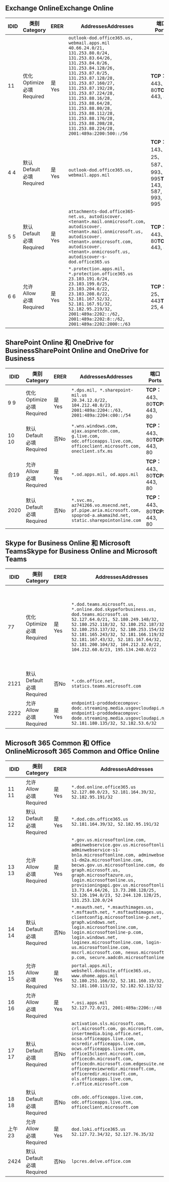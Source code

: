 <!--THIS FILE IS AUTOMATICALLY GENERATED. MANUAL CHANGES WILL BE OVERWRITTEN.-->
<!--Please contact the Office 365 Endpoints team with any questions.-->
<!--USGovDoD endpoints version 2019120400-->
<!--File generated 2019-12-04 17:00:03.8925-->

## <a name="exchange-online"></a><span data-ttu-id="4b2fc-101">Exchange Online</span><span class="sxs-lookup"><span data-stu-id="4b2fc-101">Exchange Online</span></span>

<span data-ttu-id="4b2fc-102">ID</span><span class="sxs-lookup"><span data-stu-id="4b2fc-102">ID</span></span> | <span data-ttu-id="4b2fc-103">类别</span><span class="sxs-lookup"><span data-stu-id="4b2fc-103">Category</span></span> | <span data-ttu-id="4b2fc-104">ER</span><span class="sxs-lookup"><span data-stu-id="4b2fc-104">ER</span></span> | <span data-ttu-id="4b2fc-105">Addresses</span><span class="sxs-lookup"><span data-stu-id="4b2fc-105">Addresses</span></span> | <span data-ttu-id="4b2fc-106">端口</span><span class="sxs-lookup"><span data-stu-id="4b2fc-106">Ports</span></span>
-- | -------------------- | --- | ---------------------------------------------------------------------------------------------------------------------------------------------------------------------------------------------------------------------------------------------------------------------------------------------------------------------------------------------------------------------------------------------- | -------------------------------
<span data-ttu-id="4b2fc-107">1</span><span class="sxs-lookup"><span data-stu-id="4b2fc-107">1</span></span> | <span data-ttu-id="4b2fc-108">优化</span><span class="sxs-lookup"><span data-stu-id="4b2fc-108">Optimize</span></span><BR><span data-ttu-id="4b2fc-109">必填</span><span class="sxs-lookup"><span data-stu-id="4b2fc-109">Required</span></span> | <span data-ttu-id="4b2fc-110">是</span><span class="sxs-lookup"><span data-stu-id="4b2fc-110">Yes</span></span> | `outlook-dod.office365.us, webmail.apps.mil`<BR>`40.66.24.0/21, 131.253.80.0/24, 131.253.83.64/26, 131.253.84.0/26, 131.253.84.128/26, 131.253.87.0/25, 131.253.87.128/28, 131.253.87.160/27, 131.253.87.192/28, 131.253.87.224/28, 131.253.88.16/28, 131.253.88.64/28, 131.253.88.80/28, 131.253.88.112/28, 131.253.88.176/28, 131.253.88.208/28, 131.253.88.224/28, 2001:489a:2200:500::/56` | <span data-ttu-id="4b2fc-111">**TCP：** 443、80</span><span class="sxs-lookup"><span data-stu-id="4b2fc-111">**TCP:** 443, 80</span></span>
<span data-ttu-id="4b2fc-112">4 </span><span class="sxs-lookup"><span data-stu-id="4b2fc-112">4</span></span> | <span data-ttu-id="4b2fc-113">默认</span><span class="sxs-lookup"><span data-stu-id="4b2fc-113">Default</span></span><BR><span data-ttu-id="4b2fc-114">必填</span><span class="sxs-lookup"><span data-stu-id="4b2fc-114">Required</span></span> | <span data-ttu-id="4b2fc-115">是</span><span class="sxs-lookup"><span data-stu-id="4b2fc-115">Yes</span></span> | `outlook-dod.office365.us, webmail.apps.mil` | <span data-ttu-id="4b2fc-116">**TCP：** 143、25、587、993、995</span><span class="sxs-lookup"><span data-stu-id="4b2fc-116">**TCP:** 143, 25, 587, 993, 995</span></span>
<span data-ttu-id="4b2fc-117">5 </span><span class="sxs-lookup"><span data-stu-id="4b2fc-117">5</span></span> | <span data-ttu-id="4b2fc-118">默认</span><span class="sxs-lookup"><span data-stu-id="4b2fc-118">Default</span></span><BR><span data-ttu-id="4b2fc-119">必填</span><span class="sxs-lookup"><span data-stu-id="4b2fc-119">Required</span></span> | <span data-ttu-id="4b2fc-120">是</span><span class="sxs-lookup"><span data-stu-id="4b2fc-120">Yes</span></span> | `attachments-dod.office365-net.us, autodiscover.<tenant>.mail.onmicrosoft.com, autodiscover.<tenant>.mail.onmicrosoft.us, autodiscover.<tenant>.onmicrosoft.com, autodiscover.<tenant>.onmicrosoft.us, autodiscover-s-dod.office365.us` | <span data-ttu-id="4b2fc-121">**TCP：** 443、80</span><span class="sxs-lookup"><span data-stu-id="4b2fc-121">**TCP:** 443, 80</span></span>
<span data-ttu-id="4b2fc-122">6 </span><span class="sxs-lookup"><span data-stu-id="4b2fc-122">6</span></span> | <span data-ttu-id="4b2fc-123">允许</span><span class="sxs-lookup"><span data-stu-id="4b2fc-123">Allow</span></span><BR><span data-ttu-id="4b2fc-124">必填</span><span class="sxs-lookup"><span data-stu-id="4b2fc-124">Required</span></span> | <span data-ttu-id="4b2fc-125">是</span><span class="sxs-lookup"><span data-stu-id="4b2fc-125">Yes</span></span> | `*.protection.apps.mil, *.protection.office365.us`<BR>`23.103.191.0/24, 23.103.199.0/25, 23.103.204.0/22, 23.103.208.0/22, 52.181.167.52/32, 52.181.167.91/32, 52.182.95.219/32, 2001:489a:2202::/62, 2001:489a:2202:8::/62, 2001:489a:2202:2000::/63` | <span data-ttu-id="4b2fc-126">**TCP：** 25、443</span><span class="sxs-lookup"><span data-stu-id="4b2fc-126">**TCP:** 25, 443</span></span>

## <a name="sharepoint-online-and-onedrive-for-business"></a><span data-ttu-id="4b2fc-127">SharePoint Online 和 OneDrive for Business</span><span class="sxs-lookup"><span data-stu-id="4b2fc-127">SharePoint Online and OneDrive for Business</span></span>

<span data-ttu-id="4b2fc-128">ID</span><span class="sxs-lookup"><span data-stu-id="4b2fc-128">ID</span></span> | <span data-ttu-id="4b2fc-129">类别</span><span class="sxs-lookup"><span data-stu-id="4b2fc-129">Category</span></span> | <span data-ttu-id="4b2fc-130">ER</span><span class="sxs-lookup"><span data-stu-id="4b2fc-130">ER</span></span> | <span data-ttu-id="4b2fc-131">Addresses</span><span class="sxs-lookup"><span data-stu-id="4b2fc-131">Addresses</span></span> | <span data-ttu-id="4b2fc-132">端口</span><span class="sxs-lookup"><span data-stu-id="4b2fc-132">Ports</span></span>
-- | -------------------- | --- | -------------------------------------------------------------------------------------------------------------------------- | ----------------
<span data-ttu-id="4b2fc-133">9 </span><span class="sxs-lookup"><span data-stu-id="4b2fc-133">9</span></span> | <span data-ttu-id="4b2fc-134">优化</span><span class="sxs-lookup"><span data-stu-id="4b2fc-134">Optimize</span></span><BR><span data-ttu-id="4b2fc-135">必填</span><span class="sxs-lookup"><span data-stu-id="4b2fc-135">Required</span></span> | <span data-ttu-id="4b2fc-136">是</span><span class="sxs-lookup"><span data-stu-id="4b2fc-136">Yes</span></span> | `*.dps.mil, *.sharepoint-mil.us`<BR>`20.34.12.0/22, 104.212.48.0/23, 2001:489a:2204::/63, 2001:489a:2204:c00::/54` | <span data-ttu-id="4b2fc-137">**TCP：** 443、80</span><span class="sxs-lookup"><span data-stu-id="4b2fc-137">**TCP:** 443, 80</span></span>
<span data-ttu-id="4b2fc-138">10 </span><span class="sxs-lookup"><span data-stu-id="4b2fc-138">10</span></span> | <span data-ttu-id="4b2fc-139">默认</span><span class="sxs-lookup"><span data-stu-id="4b2fc-139">Default</span></span><BR><span data-ttu-id="4b2fc-140">必填</span><span class="sxs-lookup"><span data-stu-id="4b2fc-140">Required</span></span> | <span data-ttu-id="4b2fc-141">否</span><span class="sxs-lookup"><span data-stu-id="4b2fc-141">No</span></span> | `*.wns.windows.com, ajax.aspnetcdn.com, g.live.com, odc.officeapps.live.com, officeclient.microsoft.com, oneclient.sfx.ms` | <span data-ttu-id="4b2fc-142">**TCP：** 443、80</span><span class="sxs-lookup"><span data-stu-id="4b2fc-142">**TCP:** 443, 80</span></span>
<span data-ttu-id="4b2fc-143">合</span><span class="sxs-lookup"><span data-stu-id="4b2fc-143">19</span></span> | <span data-ttu-id="4b2fc-144">允许</span><span class="sxs-lookup"><span data-stu-id="4b2fc-144">Allow</span></span><BR><span data-ttu-id="4b2fc-145">必填</span><span class="sxs-lookup"><span data-stu-id="4b2fc-145">Required</span></span> | <span data-ttu-id="4b2fc-146">是</span><span class="sxs-lookup"><span data-stu-id="4b2fc-146">Yes</span></span> | `*.od.apps.mil, od.apps.mil` | <span data-ttu-id="4b2fc-147">**TCP：** 443、80</span><span class="sxs-lookup"><span data-stu-id="4b2fc-147">**TCP:** 443, 80</span></span>
<span data-ttu-id="4b2fc-148">20</span><span class="sxs-lookup"><span data-stu-id="4b2fc-148">20</span></span> | <span data-ttu-id="4b2fc-149">默认</span><span class="sxs-lookup"><span data-stu-id="4b2fc-149">Default</span></span><BR><span data-ttu-id="4b2fc-150">必填</span><span class="sxs-lookup"><span data-stu-id="4b2fc-150">Required</span></span> | <span data-ttu-id="4b2fc-151">否</span><span class="sxs-lookup"><span data-stu-id="4b2fc-151">No</span></span> | `*.svc.ms, az741266.vo.msecnd.net, pf.pipe.aria.microsoft.com, spoprod-a.akamaihd.net, static.sharepointonline.com` | <span data-ttu-id="4b2fc-152">**TCP：** 443、80</span><span class="sxs-lookup"><span data-stu-id="4b2fc-152">**TCP:** 443, 80</span></span>

## <a name="skype-for-business-online-and-microsoft-teams"></a><span data-ttu-id="4b2fc-153">Skype for Business Online 和 Microsoft Teams</span><span class="sxs-lookup"><span data-stu-id="4b2fc-153">Skype for Business Online and Microsoft Teams</span></span>

<span data-ttu-id="4b2fc-154">ID</span><span class="sxs-lookup"><span data-stu-id="4b2fc-154">ID</span></span> | <span data-ttu-id="4b2fc-155">类别</span><span class="sxs-lookup"><span data-stu-id="4b2fc-155">Category</span></span> | <span data-ttu-id="4b2fc-156">ER</span><span class="sxs-lookup"><span data-stu-id="4b2fc-156">ER</span></span> | <span data-ttu-id="4b2fc-157">Addresses</span><span class="sxs-lookup"><span data-stu-id="4b2fc-157">Addresses</span></span> | <span data-ttu-id="4b2fc-158">端口</span><span class="sxs-lookup"><span data-stu-id="4b2fc-158">Ports</span></span>
-- | -------------------- | --- | -------------------------------------------------------------------------------------------------------------------------------------------------------------------------------------------------------------------------------------------------------------------------------------------------------------------------------------------------------- | -----------------------------------------------
<span data-ttu-id="4b2fc-159">7</span><span class="sxs-lookup"><span data-stu-id="4b2fc-159">7</span></span> | <span data-ttu-id="4b2fc-160">优化</span><span class="sxs-lookup"><span data-stu-id="4b2fc-160">Optimize</span></span><BR><span data-ttu-id="4b2fc-161">必填</span><span class="sxs-lookup"><span data-stu-id="4b2fc-161">Required</span></span> | <span data-ttu-id="4b2fc-162">是</span><span class="sxs-lookup"><span data-stu-id="4b2fc-162">Yes</span></span> | `*.dod.teams.microsoft.us, *.online.dod.skypeforbusiness.us, dod.teams.microsoft.us`<BR>`52.127.64.0/21, 52.180.249.148/32, 52.180.252.118/32, 52.180.252.187/32, 52.180.253.137/32, 52.180.253.154/32, 52.181.165.243/32, 52.181.166.119/32, 52.181.167.43/32, 52.181.167.64/32, 52.181.200.104/32, 104.212.32.0/22, 104.212.60.0/23, 195.134.240.0/22` | <span data-ttu-id="4b2fc-163">**TCP：** 443</span><span class="sxs-lookup"><span data-stu-id="4b2fc-163">**TCP:** 443</span></span><BR><span data-ttu-id="4b2fc-164">**UDP：** 3478、3479、3480、3481</span><span class="sxs-lookup"><span data-stu-id="4b2fc-164">**UDP:** 3478, 3479, 3480, 3481</span></span>
<span data-ttu-id="4b2fc-165"> 21</span><span class="sxs-lookup"><span data-stu-id="4b2fc-165">21</span></span> | <span data-ttu-id="4b2fc-166">默认</span><span class="sxs-lookup"><span data-stu-id="4b2fc-166">Default</span></span><BR><span data-ttu-id="4b2fc-167">必填</span><span class="sxs-lookup"><span data-stu-id="4b2fc-167">Required</span></span> | <span data-ttu-id="4b2fc-168">否</span><span class="sxs-lookup"><span data-stu-id="4b2fc-168">No</span></span> | `*.cdn.office.net, statics.teams.microsoft.com` | <span data-ttu-id="4b2fc-169">**TCP：** 443</span><span class="sxs-lookup"><span data-stu-id="4b2fc-169">**TCP:** 443</span></span>
<span data-ttu-id="4b2fc-170">22</span><span class="sxs-lookup"><span data-stu-id="4b2fc-170">22</span></span> | <span data-ttu-id="4b2fc-171">允许</span><span class="sxs-lookup"><span data-stu-id="4b2fc-171">Allow</span></span><BR><span data-ttu-id="4b2fc-172">必填</span><span class="sxs-lookup"><span data-stu-id="4b2fc-172">Required</span></span> | <span data-ttu-id="4b2fc-173">是</span><span class="sxs-lookup"><span data-stu-id="4b2fc-173">Yes</span></span> | `endpoint1-proddodcecompsvc-dodc.streaming.media.usgovcloudapi.net, endpoint1-proddodeacompsvc-dode.streaming.media.usgovcloudapi.net`<BR>`52.181.180.135/32, 52.182.53.6/32` | <span data-ttu-id="4b2fc-174">**TCP：** 443</span><span class="sxs-lookup"><span data-stu-id="4b2fc-174">**TCP:** 443</span></span>

## <a name="microsoft-365-common-and-office-online"></a><span data-ttu-id="4b2fc-175">Microsoft 365 Common 和 Office Online</span><span class="sxs-lookup"><span data-stu-id="4b2fc-175">Microsoft 365 Common and Office Online</span></span>

<span data-ttu-id="4b2fc-176">ID</span><span class="sxs-lookup"><span data-stu-id="4b2fc-176">ID</span></span> | <span data-ttu-id="4b2fc-177">类别</span><span class="sxs-lookup"><span data-stu-id="4b2fc-177">Category</span></span> | <span data-ttu-id="4b2fc-178">ER</span><span class="sxs-lookup"><span data-stu-id="4b2fc-178">ER</span></span> | <span data-ttu-id="4b2fc-179">Addresses</span><span class="sxs-lookup"><span data-stu-id="4b2fc-179">Addresses</span></span> | <span data-ttu-id="4b2fc-180">端口</span><span class="sxs-lookup"><span data-stu-id="4b2fc-180">Ports</span></span>
-- | ------------------- | --- | ------------------------------------------------------------------------------------------------------------------------------------------------------------------------------------------------------------------------------------------------------------------------------------------------------------------------------------------------------------------------------------------------------------------------- | ----------------
<span data-ttu-id="4b2fc-181">11 </span><span class="sxs-lookup"><span data-stu-id="4b2fc-181">11</span></span> | <span data-ttu-id="4b2fc-182">允许</span><span class="sxs-lookup"><span data-stu-id="4b2fc-182">Allow</span></span><BR><span data-ttu-id="4b2fc-183">必填</span><span class="sxs-lookup"><span data-stu-id="4b2fc-183">Required</span></span> | <span data-ttu-id="4b2fc-184">是</span><span class="sxs-lookup"><span data-stu-id="4b2fc-184">Yes</span></span> | `*.dod.online.office365.us`<BR>`52.127.80.0/23, 52.181.164.39/32, 52.182.95.191/32` | <span data-ttu-id="4b2fc-185">**TCP：** 443</span><span class="sxs-lookup"><span data-stu-id="4b2fc-185">**TCP:** 443</span></span>
<span data-ttu-id="4b2fc-186">12 </span><span class="sxs-lookup"><span data-stu-id="4b2fc-186">12</span></span> | <span data-ttu-id="4b2fc-187">默认</span><span class="sxs-lookup"><span data-stu-id="4b2fc-187">Default</span></span><BR><span data-ttu-id="4b2fc-188">必填</span><span class="sxs-lookup"><span data-stu-id="4b2fc-188">Required</span></span> | <span data-ttu-id="4b2fc-189">是</span><span class="sxs-lookup"><span data-stu-id="4b2fc-189">Yes</span></span> | `*.dod.cdn.office365.us`<BR>`52.181.164.39/32, 52.182.95.191/32` | <span data-ttu-id="4b2fc-190">**TCP：** 443</span><span class="sxs-lookup"><span data-stu-id="4b2fc-190">**TCP:** 443</span></span>
<span data-ttu-id="4b2fc-191">13 </span><span class="sxs-lookup"><span data-stu-id="4b2fc-191">13</span></span> | <span data-ttu-id="4b2fc-192">允许</span><span class="sxs-lookup"><span data-stu-id="4b2fc-192">Allow</span></span><BR><span data-ttu-id="4b2fc-193">必填</span><span class="sxs-lookup"><span data-stu-id="4b2fc-193">Required</span></span> | <span data-ttu-id="4b2fc-194">是</span><span class="sxs-lookup"><span data-stu-id="4b2fc-194">Yes</span></span> | `*.gov.us.microsoftonline.com, adminwebservice.gov.us.microsoftonline.com, adminwebservice-s1-bn1a.microsoftonline.com, adminwebservice-s1-dm2a.microsoftonline.com, becws.gov.us.microsoftonline.com, dod-graph.microsoft.us, graph.microsoftazure.us, login.microsoftonline.us, provisioningapi.gov.us.microsoftonline.com`<BR>`13.73.64.64/26, 13.73.208.128/25, 52.126.194.0/23, 52.244.120.128/25, 131.253.120.0/24` | <span data-ttu-id="4b2fc-195">**TCP：** 443</span><span class="sxs-lookup"><span data-stu-id="4b2fc-195">**TCP:** 443</span></span>
<span data-ttu-id="4b2fc-196">14 </span><span class="sxs-lookup"><span data-stu-id="4b2fc-196">14</span></span> | <span data-ttu-id="4b2fc-197">默认</span><span class="sxs-lookup"><span data-stu-id="4b2fc-197">Default</span></span><BR><span data-ttu-id="4b2fc-198">必填</span><span class="sxs-lookup"><span data-stu-id="4b2fc-198">Required</span></span> | <span data-ttu-id="4b2fc-199">否</span><span class="sxs-lookup"><span data-stu-id="4b2fc-199">No</span></span> | `*.msauth.net, *.msauthimages.us, *.msftauth.net, *.msftauthimages.us, clientconfig.microsoftonline-p.net, graph.windows.net, login.microsoftonline.com, login.microsoftonline-p.com, login.windows.net, loginex.microsoftonline.com, login-us.microsoftonline.com, mscrl.microsoft.com, nexus.microsoftonline-p.com, secure.aadcdn.microsoftonline-p.com` | <span data-ttu-id="4b2fc-200">**TCP：** 443</span><span class="sxs-lookup"><span data-stu-id="4b2fc-200">**TCP:** 443</span></span>
<span data-ttu-id="4b2fc-201">15 </span><span class="sxs-lookup"><span data-stu-id="4b2fc-201">15</span></span> | <span data-ttu-id="4b2fc-202">允许</span><span class="sxs-lookup"><span data-stu-id="4b2fc-202">Allow</span></span><BR><span data-ttu-id="4b2fc-203">必填</span><span class="sxs-lookup"><span data-stu-id="4b2fc-203">Required</span></span> | <span data-ttu-id="4b2fc-204">是</span><span class="sxs-lookup"><span data-stu-id="4b2fc-204">Yes</span></span> | `portal.apps.mil, webshell.dodsuite.office365.us, www.ohome.apps.mil`<BR>`52.180.251.166/32, 52.181.160.19/32, 52.181.160.113/32, 52.182.92.132/32` | <span data-ttu-id="4b2fc-205">**TCP：** 443</span><span class="sxs-lookup"><span data-stu-id="4b2fc-205">**TCP:** 443</span></span>
<span data-ttu-id="4b2fc-206">16 </span><span class="sxs-lookup"><span data-stu-id="4b2fc-206">16</span></span> | <span data-ttu-id="4b2fc-207">允许</span><span class="sxs-lookup"><span data-stu-id="4b2fc-207">Allow</span></span><BR><span data-ttu-id="4b2fc-208">必填</span><span class="sxs-lookup"><span data-stu-id="4b2fc-208">Required</span></span> | <span data-ttu-id="4b2fc-209">是</span><span class="sxs-lookup"><span data-stu-id="4b2fc-209">Yes</span></span> | `*.osi.apps.mil`<BR>`52.127.72.0/21, 2001:489a:2206::/48` | <span data-ttu-id="4b2fc-210">**TCP：** 443</span><span class="sxs-lookup"><span data-stu-id="4b2fc-210">**TCP:** 443</span></span>
<span data-ttu-id="4b2fc-211">17 </span><span class="sxs-lookup"><span data-stu-id="4b2fc-211">17</span></span> | <span data-ttu-id="4b2fc-212">默认</span><span class="sxs-lookup"><span data-stu-id="4b2fc-212">Default</span></span><BR><span data-ttu-id="4b2fc-213">必填</span><span class="sxs-lookup"><span data-stu-id="4b2fc-213">Required</span></span> | <span data-ttu-id="4b2fc-214">否</span><span class="sxs-lookup"><span data-stu-id="4b2fc-214">No</span></span> | `activation.sls.microsoft.com, crl.microsoft.com, go.microsoft.com, insertmedia.bing.office.net, ocsa.officeapps.live.com, ocsredir.officeapps.live.com, ocws.officeapps.live.com, office15client.microsoft.com, officecdn.microsoft.com, officecdn.microsoft.com.edgesuite.net, officepreviewredir.microsoft.com, officeredir.microsoft.com, ols.officeapps.live.com, r.office.microsoft.com` | <span data-ttu-id="4b2fc-215">**TCP：** 443、80</span><span class="sxs-lookup"><span data-stu-id="4b2fc-215">**TCP:** 443, 80</span></span>
<span data-ttu-id="4b2fc-216">18 </span><span class="sxs-lookup"><span data-stu-id="4b2fc-216">18</span></span> | <span data-ttu-id="4b2fc-217">默认</span><span class="sxs-lookup"><span data-stu-id="4b2fc-217">Default</span></span><BR><span data-ttu-id="4b2fc-218">必填</span><span class="sxs-lookup"><span data-stu-id="4b2fc-218">Required</span></span> | <span data-ttu-id="4b2fc-219">否</span><span class="sxs-lookup"><span data-stu-id="4b2fc-219">No</span></span> | `cdn.odc.officeapps.live.com, odc.officeapps.live.com, officeclient.microsoft.com` | <span data-ttu-id="4b2fc-220">**TCP：** 443、80</span><span class="sxs-lookup"><span data-stu-id="4b2fc-220">**TCP:** 443, 80</span></span>
<span data-ttu-id="4b2fc-221">上午</span><span class="sxs-lookup"><span data-stu-id="4b2fc-221">23</span></span> | <span data-ttu-id="4b2fc-222">允许</span><span class="sxs-lookup"><span data-stu-id="4b2fc-222">Allow</span></span><BR><span data-ttu-id="4b2fc-223">必填</span><span class="sxs-lookup"><span data-stu-id="4b2fc-223">Required</span></span> | <span data-ttu-id="4b2fc-224">是</span><span class="sxs-lookup"><span data-stu-id="4b2fc-224">Yes</span></span> | `dod.loki.office365.us`<BR>`52.127.72.34/32, 52.127.76.35/32` | <span data-ttu-id="4b2fc-225">**TCP：** 443</span><span class="sxs-lookup"><span data-stu-id="4b2fc-225">**TCP:** 443</span></span>
<span data-ttu-id="4b2fc-226">24</span><span class="sxs-lookup"><span data-stu-id="4b2fc-226">24</span></span> | <span data-ttu-id="4b2fc-227">默认</span><span class="sxs-lookup"><span data-stu-id="4b2fc-227">Default</span></span><BR><span data-ttu-id="4b2fc-228">必填</span><span class="sxs-lookup"><span data-stu-id="4b2fc-228">Required</span></span> | <span data-ttu-id="4b2fc-229">否</span><span class="sxs-lookup"><span data-stu-id="4b2fc-229">No</span></span> | `lpcres.delve.office.com` | <span data-ttu-id="4b2fc-230">**TCP：** 443</span><span class="sxs-lookup"><span data-stu-id="4b2fc-230">**TCP:** 443</span></span>
